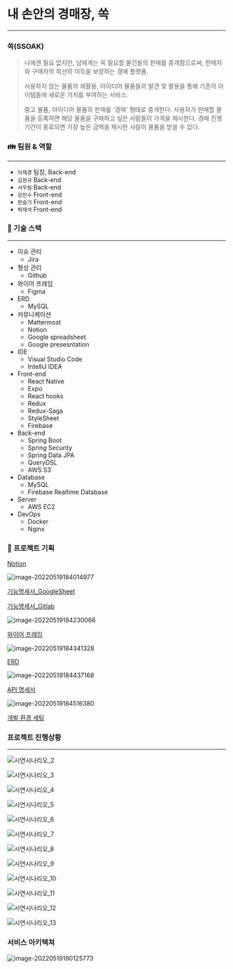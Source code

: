 # 내 손안의 경매장, 쏙

---

### 쏙(SSOAK)

> 나에겐 필요 없지만, 남에게는 꼭 필요할 물건들의 판매를 중개함으로써, 판매자와 구매자의 최선의 이득을 보장하는 경매 플랫폼.
>
> 사용하지 않는 물품의 재활용, 아이디어 물품들의 발견 및 활용을 통해 기존의 아이템들에 새로운 가치를 부여하는 서비스.
>
> 중고 물품, 아이디어 물품의 판매를 '경매' 형태로 중개한다. 사용자가 판매할 물품을 등록하면 해당 물품을 구매하고 싶은 사람들이 가격을 제시한다. 경매 진행 기간이 종료되면 가장 높은 금액을 제시한 사람이 물품을 받을 수 있다.

### 👪 팀원 & 역할

---

- `이재경` 팀장, Back-end
- `김현규` Back-end
- `서우림` Back-end
- `강민수` Front-end
- `한슬기` Front-end
- `허재석` Front-end

### 🔨 기술 스택

---

- 이슈 관리
  - Jira
- 형상 관리
  - Github
- 와이어 프레임
  - Figma
- ERD
  - MySQL
- 커뮤니케이션
  - Mattermost
  - Notion
  - Google spreadsheet
  - Google presesntation
- IDE
  - Visual Studio Code
  - IntelliJ IDEA
- Front-end
  - React Native
  - Expo
  - React hooks
  - Redux
  - Redux-Saga
  - StyleSheet
  - Firebase
- Back-end
  - Spring Boot
  - Spring Security
  - Spring Data JPA
  - QueryDSL
  - AWS S3
- Database
  - MySQL
  - Firebase Realtime Database
- Server
  - AWS EC2
- DevOps
  - Docker
  - Nginx

### 📒 프로젝트 기획

[Notion](https://www.notion.so/PJT-738ba44afdde4f11b4ae2f3de7832802)

![image-20220519184014977](README.assets/image-20220519184014977.png)

[기능명세서\_GoogleSheet](https://docs.google.com/spreadsheets/d/1sCmVY6OK-BQDsHUbqxuT3qJjknPGeza3/edit#gid=1430994511)

[기능명세서\_Gitlab](https://lab.ssafy.com/s06-final/S06P31A207/-/blob/docs/docs/%EA%B8%B0%EB%8A%A5%EB%AA%85%EC%84%B8%EC%84%9C.pdf)

![image-20220519184230066](README.assets/image-20220519184230066.png)

[와이어 프레임](https://www.figma.com/file/eooMEIO65VPFg21u4cwkVR/Untitled)

![image-20220519184341328](README.assets/image-20220519184341328.png)

[ERD](https://lab.ssafy.com/s06-final/S06P31A207/-/blob/docs/docs/ERD.pdf)

![image-20220519184437168](README.assets/image-20220519184437168.png)

[API 명세서](https://docs.google.com/spreadsheets/d/1sCmVY6OK-BQDsHUbqxuT3qJjknPGeza3/edit#gid=538015543)

![image-20220519184516380](README.assets/image-20220519184516380.png)

[개발 환경 세팅](ㅁㄴㅇ)

### 프로젝트 진행상황

---

![시연시나리오_2](README.assets/시연시나리오_2.png)

![시연시나리오_3](README.assets/시연시나리오_3.png)

![시연시나리오_4](README.assets/시연시나리오_4.png)

![시연시나리오_5](README.assets/시연시나리오_5.png)

![시연시나리오_6](README.assets/시연시나리오_6.png)

![시연시나리오_7](README.assets/시연시나리오_7.png)

![시연시나리오_8](README.assets/시연시나리오_8.png)

![시연시나리오_9](README.assets/시연시나리오_9.png)

![시연시나리오_10](README.assets/시연시나리오_10.png)

![시연시나리오_11](README.assets/시연시나리오_11.png)

![시연시나리오_12](README.assets/시연시나리오_12.png)

![시연시나리오_13](README.assets/시연시나리오_13.png)

### 서비스 아키텍쳐

![image-20220519190125773](README.assets/image-20220519190125773.png)
